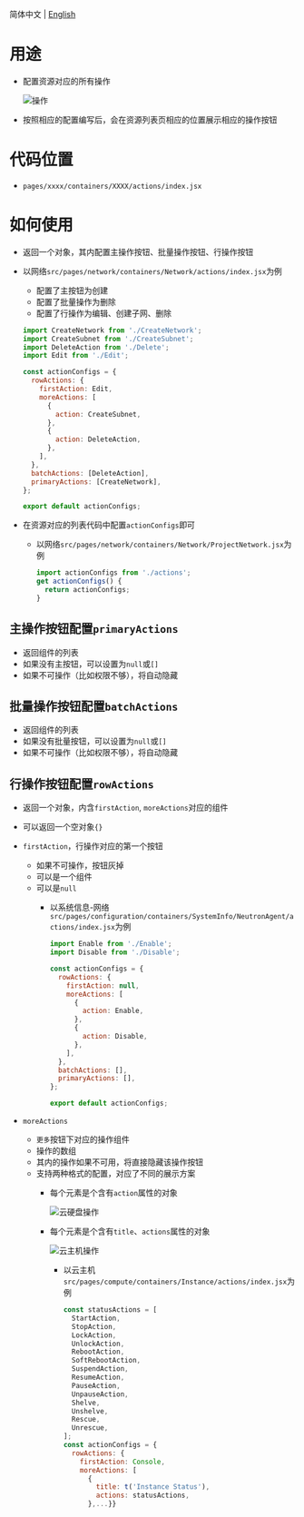 简体中文 | [English](../../en/develop/3-11-Action-introduction.md)

# 用途

- 配置资源对应的所有操作

  ![操作](../../zh/develop/images/form/action.png)

- 按照相应的配置编写后，会在资源列表页相应的位置展示相应的操作按钮

# 代码位置

- `pages/xxxx/containers/XXXX/actions/index.jsx`

# 如何使用

- 返回一个对象，其内配置主操作按钮、批量操作按钮、行操作按钮
- 以网络`src/pages/network/containers/Network/actions/index.jsx`为例
  - 配置了主按钮为创建
  - 配置了批量操作为删除
  - 配置了行操作为编辑、创建子网、删除

  ```javascript
  import CreateNetwork from './CreateNetwork';
  import CreateSubnet from './CreateSubnet';
  import DeleteAction from './Delete';
  import Edit from './Edit';

  const actionConfigs = {
    rowActions: {
      firstAction: Edit,
      moreActions: [
        {
          action: CreateSubnet,
        },
        {
          action: DeleteAction,
        },
      ],
    },
    batchActions: [DeleteAction],
    primaryActions: [CreateNetwork],
  };

  export default actionConfigs;
  ```

- 在资源对应的列表代码中配置`actionConfigs`即可
  - 以网络`src/pages/network/containers/Network/ProjectNetwork.jsx`为例

    ```javascript
    import actionConfigs from './actions';
    get actionConfigs() {
      return actionConfigs;
    }
    ```

## 主操作按钮配置`primaryActions`

- 返回组件的列表
- 如果没有主按钮，可以设置为`null`或`[]`
- 如果不可操作（比如权限不够），将自动隐藏

## 批量操作按钮配置`batchActions`

- 返回组件的列表
- 如果没有批量按钮，可以设置为`null`或`[]`
- 如果不可操作（比如权限不够），将自动隐藏

## 行操作按钮配置`rowActions`

- 返回一个对象，内含`firstAction`, `moreActions`对应的组件
- 可以返回一个空对象`{}`
- `firstAction`，行操作对应的第一个按钮
  - 如果不可操作，按钮灰掉
  - 可以是一个组件
  - 可以是`null`
    - 以系统信息-网络`src/pages/configuration/containers/SystemInfo/NeutronAgent/actions/index.jsx`为例

      ```javascript
      import Enable from './Enable';
      import Disable from './Disable';

      const actionConfigs = {
        rowActions: {
          firstAction: null,
          moreActions: [
            {
              action: Enable,
            },
            {
              action: Disable,
            },
          ],
        },
        batchActions: [],
        primaryActions: [],
      };

      export default actionConfigs;
      ```

- `moreActions`
  - `更多`按钮下对应的操作组件
  - 操作的数组
  - 其内的操作如果不可用，将直接隐藏该操作按钮
  - 支持两种格式的配置，对应了不同的展示方案
    - 每个元素是个含有`action`属性的对象

      ![云硬盘操作](../../zh/develop/images/form/volume-action.png)

    - 每个元素是个含有`title`、`actions`属性的对象

      ![云主机操作](../../zh/develop/images/form/instance-action.png)

      - 以云主机`src/pages/compute/containers/Instance/actions/index.jsx`为例

        ```javascript
        const statusActions = [
          StartAction,
          StopAction,
          LockAction,
          UnlockAction,
          RebootAction,
          SoftRebootAction,
          SuspendAction,
          ResumeAction,
          PauseAction,
          UnpauseAction,
          Shelve,
          Unshelve,
          Rescue,
          Unrescue,
        ];
        const actionConfigs = {
          rowActions: {
            firstAction: Console,
            moreActions: [
              {
                title: t('Instance Status'),
                actions: statusActions,
              },...}}
        ```
